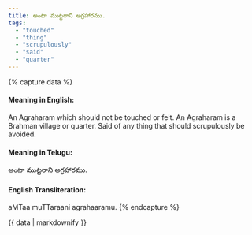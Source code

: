 ```yaml
---
title: అంటా ముట్టరాని అగ్రహారము.
tags:
  - "touched"
  - "thing"
  - "scrupulously"
  - "said"
  - "quarter"
---
```


{% capture data %}
#### Meaning in English:
An Agraharam which should not be touched or felt.
An Agraharam is a Brahman village or quarter.
Said of any thing that should scrupulously be avoided.

#### Meaning in Telugu:
అంటా ముట్టరాని అగ్రహారము.

#### English Transliteration:
aMTaa muTTaraani agrahaaramu.
{% endcapture %}

{{ data | markdownify }}

